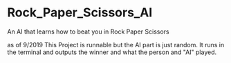 # Rock_Paper_Scissors_AI
An AI that learns how to beat you in Rock Paper Scissors

as of 9/2019 This Project is runnable but the AI part is just random. It runs in the terminal and outputs the winner
and what the person and "AI" played. 
